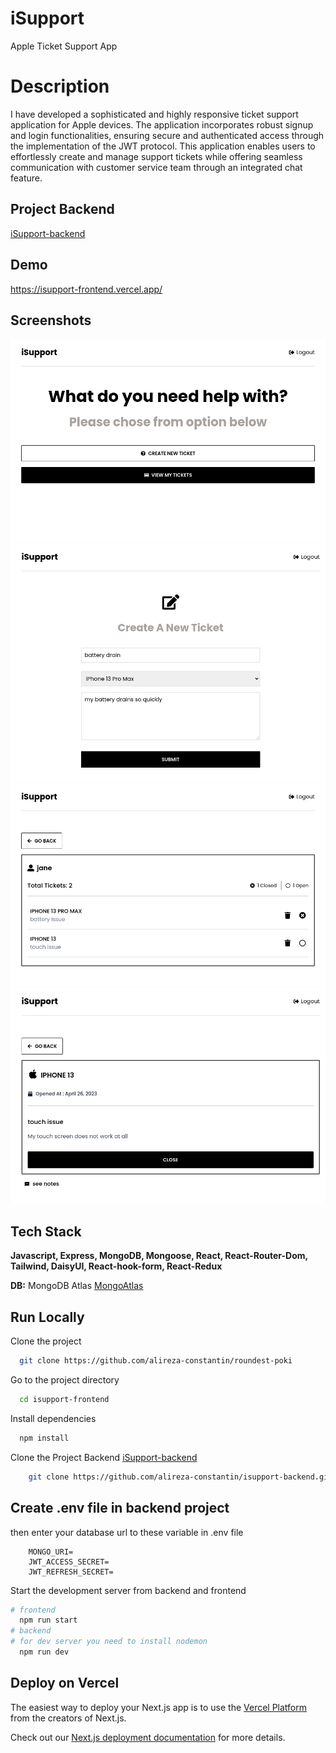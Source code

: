 # iSupport

Apple Ticket Support App

# Description

I have developed a sophisticated and highly responsive ticket support application for Apple devices. The application incorporates robust signup and login functionalities, ensuring secure and authenticated access through the implementation of the JWT protocol. This application enables users to effortlessly create and manage support tickets while offering seamless communication with customer service team through an integrated chat feature.

## Project Backend
[iSupport-backend](https://github.com/alireza-constantin/isupport-backend)

## Demo

https://isupport-frontend.vercel.app/

## Screenshots

![App Screenshot](./public/screen1.png)
![App Screenshot](./public/screen2.png)
![App Screenshot](./public/screen3.png)
![App Screenshot](./public/screen4.png)


## Tech Stack

**Javascript, Express, MongoDB, Mongoose, React, React-Router-Dom, Tailwind, DaisyUI, React-hook-form, React-Redux**

**DB:** MongoDB Atlas [MongoAtlas](https://www.mongodb.com/cloud/atlas)

## Run Locally

Clone the project

```bash
  git clone https://github.com/alireza-constantin/roundest-poki
```

Go to the project directory

```bash
  cd isupport-frontend
```

Install dependencies

```bash
  npm install
```

Clone the Project Backend [iSupport-backend](https://github.com/alireza-constantin/isupport-backend)

```bash
    git clone https://github.com/alireza-constantin/isupport-backend.git
```

## Create .env file in backend project

then enter your database url to these variable in .env file

```code
    MONGO_URI=
    JWT_ACCESS_SECRET=
    JWT_REFRESH_SECRET=
```

Start the development server from backend and frontend

```bash
# frontend
  npm run start
# backend
# for dev server you need to install nodemon 
  npm run dev
```

## Deploy on Vercel

The easiest way to deploy your Next.js app is to use the [Vercel Platform](https://vercel.com/new?utm_medium=default-template&filter=next.js&utm_source=create-next-app&utm_campaign=create-next-app-readme) from the creators of Next.js.

Check out our [Next.js deployment documentation](https://nextjs.org/docs/deployment) for more details.